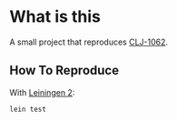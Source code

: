 # What is this

A small project that reproduces [CLJ-1062](http://dev.clojure.org/jira/browse/CLJ-1062).

## How To Reproduce

With [Leiningen 2](http://leiningen.org):

    lein test
